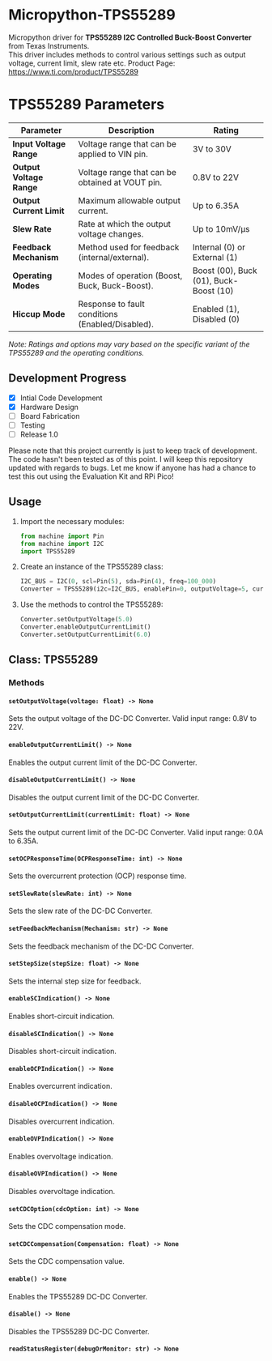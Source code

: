 # Micropython-TPS55289
Micropython driver for **TPS55289 I2C Controlled Buck-Boost Converter** from Texas Instruments.  
This driver includes methods to control various settings such as output voltage, current limit, slew rate etc.
Product Page: https://www.ti.com/product/TPS55289  
  
# TPS55289 Parameters

| Parameter               | Description                                     | Rating                   |
|-------------------------|-------------------------------------------------|--------------------------|
| **Input Voltage Range** | Voltage range that can be applied to VIN pin.   | 3V to 30V              |
| **Output Voltage Range**| Voltage range that can be obtained at VOUT pin. | 0.8V to 22V              |
| **Output Current Limit**| Maximum allowable output current.               | Up to 6.35A              |
| **Slew Rate**           | Rate at which the output voltage changes.       | Up to 10mV/μs            |
| **Feedback Mechanism**   | Method used for feedback (internal/external).   | Internal (0) or External (1) |
| **Operating Modes**     | Modes of operation (Boost, Buck, Buck-Boost).   | Boost (00), Buck (01), Buck-Boost (10) |
| **Hiccup Mode**         | Response to fault conditions (Enabled/Disabled).| Enabled (1), Disabled (0) |


*Note: Ratings and options may vary based on the specific variant of the TPS55289 and the operating conditions.*

## Development Progress
- [x] Intial Code Development
- [x] Hardware Design
- [ ] Board Fabrication
- [ ] Testing
- [ ] Release 1.0

Please note that this project currently is just to keep track of development. The code hasn't been tested as of this
point. I will keep this repository updated with regards to bugs. Let me know if anyone has had a chance to test this out using the Evaluation Kit and RPi Pico!

## Usage

1. Import the necessary modules:

    ```python
    from machine import Pin
    from machine import I2C
    import TPS55289
    ```

2. Create an instance of the TPS55289 class:

    ```python
    I2C_BUS = I2C(0, scl=Pin(5), sda=Pin(4), freq=100_000)
    Converter = TPS55289(i2c=I2C_BUS, enablePin=0, outputVoltage=5, currentLimit=0.35, feedbackMode=0b0)
    ```

3. Use the methods to control the TPS55289:

    ```python
    Converter.setOutputVoltage(5.0)
    Converter.enableOutputCurrentLimit()
    Converter.setOutputCurrentLimit(6.0)
    ```
  
## Class: TPS55289

### Methods

#### ` setOutputVoltage(voltage: float) -> None `

Sets the output voltage of the DC-DC Converter. Valid input range: 0.8V to 22V.

#### `enableOutputCurrentLimit() -> None`

Enables the output current limit of the DC-DC Converter.

#### `disableOutputCurrentLimit() -> None`

Disables the output current limit of the DC-DC Converter.

#### `setOutputCurrentLimit(currentLimit: float) -> None`

Sets the output current limit of the DC-DC Converter. Valid input range: 0.0A to 6.35A.

#### `setOCPResponseTime(OCPResponseTime: int) -> None`

Sets the overcurrent protection (OCP) response time.

#### `setSlewRate(slewRate: int) -> None`

Sets the slew rate of the DC-DC Converter.

#### `setFeedbackMechanism(Mechanism: str) -> None`

Sets the feedback mechanism of the DC-DC Converter.

#### `setStepSize(stepSize: float) -> None`

Sets the internal step size for feedback.

#### `enableSCIndication() -> None`

Enables short-circuit indication.

#### `disableSCIndication() -> None`

Disables short-circuit indication.

#### `enableOCPIndication() -> None`

Enables overcurrent indication.

#### `disableOCPIndication() -> None`

Disables overcurrent indication.

#### `enableOVPIndication() -> None`

Enables overvoltage indication.

#### `disableOVPIndication() -> None`

Disables overvoltage indication.

#### `setCDCOption(cdcOption: int) -> None`

Sets the CDC compensation mode.

#### `setCDCCompensation(Compensation: float) -> None`

Sets the CDC compensation value.

#### `enable() -> None`

Enables the TPS55289 DC-DC Converter.

#### `disable() -> None`

Disables the TPS55289 DC-DC Converter.

#### `readStatusRegister(debugOrMonitor: str) -> None`
